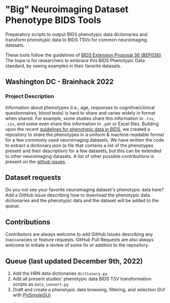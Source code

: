 # "Big" Neuroimaging Dataset Phenotype BIDS Tools

Preparatory scripts to output BIDS phenotypic data dictionaries and transform phenotypic data to BIDS TSVs for common neuroimaging datasets.

These tools follow the guidelines of [BIDS Extension Proposal 36 (BEP036)](https://docs.google.com/document/d/1WTkfES8L0vItZVyyR68fc-9cO03jS-kCnMnw6602pbc/edit#heading=h.gjdgxs). The hope is for researchers to embrace this BIDS Phenotypic Data standard, by seeing examples in their favorite datasets.

## Washington DC - Brainhack 2022

### Project Description

Information about phenotypes (i.e., age, responses to cognitive/clinical questionnaires, blood tests) is hard to share and varies widely in format when shared. For example, some studies share this information in `.tsv`, `.csv`, and some even share this information in `.pdf` or Excel files. Building upon the recent [guidelines for phenotypic data in BIDS](https://docs.google.com/document/d/1WTkfES8L0vItZVyyR68fc-9cO03jS-kCnMnw6602pbc/edit#heading=h.4k1noo90gelw), we created a repository to share the phenotypes in a uniform & machine-readable format for a few commonly used neuroimaging datasets.
We have written the code to extract a dictionary.json (a file that contains a list of the phenotypes present and their description) for a few datasets, but this can be extended to other neuroimaging datasets. A list of other possible contributions is present on the [github issues](https://github.com/ericearl/dataset-phenotypes/issues).

## Dataset requests

Do you not see your favorite neuroimaging dataset's phenotypic data here? Add a GitHub Issue describing how to download the phenotypic data dictionaries and the phenotypic data and the dataset will be added to the queue.

## Contributions

Contributors are always welcome to add GitHub Issues describing any inaccuracies or feature requests. GitHub Pull Requests are also always welcome to initiate a review of some fix or addition to the repository.

## Queue (last updated December 9th, 2022)

1. Add the HBN data dictionaries `dictionary.py`
1. Add all present studies' phenotypic data BIDS TSV transformation scripts as `data_convert.py`
1. Draft and create a phenotypic data browsing, filtering, and selection GUI with [PySimpleGUI](https://www.pysimplegui.org/en/latest/)
